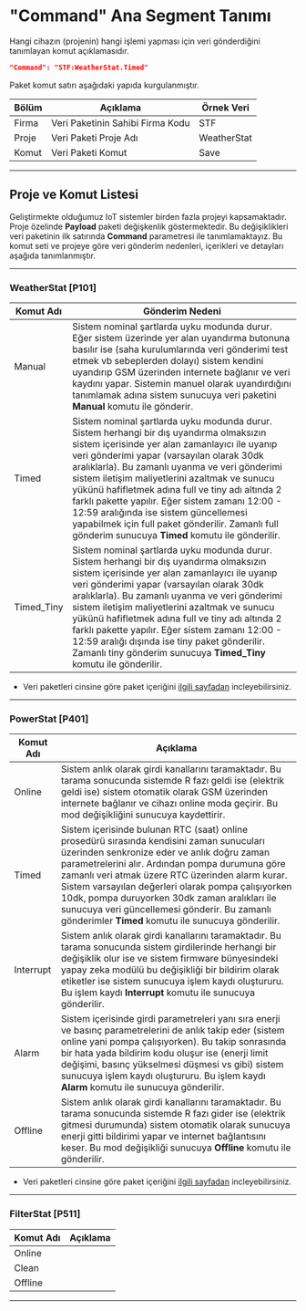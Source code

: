 # "Command" Ana Segment Tanımı

Hangi cihazın (projenin) hangi işlemi yapması için veri gönderdiğini tanımlayan komut açıklamasıdır. 

```json
"Command": "STF:WeatherStat.Timed"
```

Paket komut satırı aşağıdaki yapıda kurgulanmıştır.

| Bölüm | Açıklama                         | Örnek Veri  |
|-------|----------------------------------|-------------|
| Firma | Veri Paketinin Sahibi Firma Kodu | STF         |
| Proje | Veri Paketi Proje Adı            | WeatherStat |
| Komut | Veri Paketi Komut                | Save        |

***

## Proje ve Komut Listesi

Geliştirmekte olduğumuz IoT sistemler birden fazla projeyi kapsamaktadır. Proje özelinde **Payload** paketi değişkenlik göstermektedir. Bu değişiklikleri veri paketinin ilk satırında **Command** parametresi ile tanımlamaktayız. Bu komut seti ve projeye göre veri gönderim nedenleri, içerikleri ve detayları aşağıda tanımlanmıştır.

***

### WeatherStat [P101]

| Komut Adı   | Gönderim Nedeni                         |
|-------------|-----------------------------------------|
| Manual      | Sistem nominal şartlarda uyku modunda durur. Eğer sistem üzerinde yer alan uyandırma butonuna basılır ise (saha kurulumlarında veri gönderimi test etmek vb sebeplerden dolayı) sistem kendini uyandırıp GSM üzerinden internete bağlanır ve veri kaydını yapar. Sistemin manuel olarak uyandırdığını tanımlamak adına sistem sunucuya veri paketini **Manual** komutu ile gönderir.|
| Timed       | Sistem nominal şartlarda uyku modunda durur. Sistem herhangi bir dış uyandırma olmaksızın sistem içerisinde yer alan zamanlayıcı ile uyanıp veri gönderimi yapar (varsayılan olarak 30dk aralıklarla). Bu zamanlı uyanma ve veri gönderimi sistem iletişim maliyetlerini azaltmak ve sunucu yükünü hafifletmek adına full ve tiny adı altında 2 farklı pakette yapılır. Eğer sistem zamanı 12:00 - 12:59 aralığında ise sistem güncellemesi yapabilmek için full paket gönderilir. Zamanlı full gönderim sunucuya **Timed** komutu ile gönderilir.|
| Timed_Tiny  | Sistem nominal şartlarda uyku modunda durur. Sistem herhangi bir dış uyandırma olmaksızın sistem içerisinde yer alan zamanlayıcı ile uyanıp veri gönderimi yapar (varsayılan olarak 30dk aralıklarla). Bu zamanlı uyanma ve veri gönderimi sistem iletişim maliyetlerini azaltmak ve sunucu yükünü hafifletmek adına full ve tiny adı altında 2 farklı pakette yapılır. Eğer sistem zamanı 12:00 - 12:59 aralığı dışında ise tiny paket gönderilir. Zamanlı tiny gönderim sunucuya **Timed_Tiny** komutu ile gönderilir. |

* Veri paketleri cinsine göre paket içeriğini [ilgili sayfadan](/Veri%20%C4%B0leti%C5%9Fim%20Yap%C4%B1s%C4%B1/WeatherStat/Commands.md) incleyebilirsiniz.

***

### PowerStat [P401]

| Komut Adı | Açıklama                           |
|-----------|------------------------------------|
| Online    | Sistem anlık olarak girdi kanallarını taramaktadır. Bu tarama sonucunda sistemde R fazı geldi ise (elektrik geldi ise) sistem otomatik olarak GSM üzerinden internete bağlanır ve cihazı online moda geçirir. Bu mod değişikliğini sunucuya kaydettirir.|
| Timed     | Sistem içerisinde bulunan RTC (saat) online prosedürü sırasında kendisini zaman sunucuları üzerinden senkronize eder ve anlık doğru zaman parametrelerini alır. Ardından pompa durumuna göre zamanlı veri atmak üzere RTC üzerinden alarm  kurar. Sistem varsayılan değerleri olarak pompa çalışıyorken 10dk, pompa duruyorken 30dk zaman aralıkları ile sunucuya veri güncellemesi gönderir. Bu zamanlı gönderimler **Timed** komutu ile sunucuya gönderilir.|
| Interrupt | Sistem anlık olarak girdi kanallarını taramaktadır. Bu tarama sonucunda sistem girdilerinde herhangi bir değişiklik olur ise ve sistem firmware bünyesindeki yapay zeka modülü bu değişikliği bir bildirim olarak etiketler ise sistem sunucuya işlem kaydı oluştururu. Bu işlem kaydı **Interrupt** komutu ile sunucuya gönderilir.|
| Alarm     | Sistem içerisinde girdi parametreleri yanı sıra enerji ve basınç parametrelerini de anlık takip eder (sistem online yani pompa çalışıyorken). Bu takip sonrasında bir hata yada bildirim kodu oluşur ise (enerji limit değişimi, basınç yükselmesi düşmesi vs gibi) sistem sunucuya işlem kaydı oluştururu. Bu işlem kaydı **Alarm** komutu ile sunucuya gönderilir.|
| Offline   | Sistem anlık olarak girdi kanallarını taramaktadır. Bu tarama sonucunda sistemde R fazı gider ise (elektrik gitmesi durumunda) sistem otomatik olarak sunucuya enerji gitti bildirimi yapar ve internet bağlantısını keser. Bu mod değişikliği sunucuya **Offline** komutu ile gönderilir.|

* Veri paketleri cinsine göre paket içeriğini [ilgili sayfadan](/Veri%20%C4%B0leti%C5%9Fim%20Yap%C4%B1s%C4%B1/PowerStat/Commands.md) incleyebilirsiniz.

***

### FilterStat [P511]

| Komut Adı | Açıklama                           |
|-----------|------------------------------------|
| Online    |                                    |
| Clean     |                                    |
| Offline   |                                    |
***